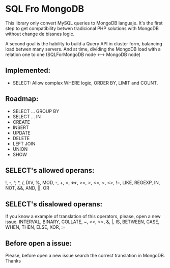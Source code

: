 # SQL Fro MongoDB

This library only convert MySQL queries to MongoDB languaje. It's the first step to get compatibility betwen tradicional PHP solutions with MongoDB without change de bissnes logic.

A second goal is the hability to build a Query API in cluster form, balancing load betwen many servers. And at time, dividing the MongoDB load with a relation one to one (SQLForMongoDB node <--> MongoDB node)

## Implemented:

* SELECT: Allow complex WHERE logic, ORDER BY, LIMIT and COUNT.

## Roadmap:

* SELECT ... GROUP BY
* SELECT ... IN <subquery>
* CREATE
* INSERT
* UPDATE
* DELETE
* LEFT JOIN
* UNION
* SHOW

## SELECT's allowed operans:
!, -, ^, *, /, DIV, %, MOD, -, +, =, <=>, >=, >, <=, <, <>, !=, LIKE, REGEXP, IN, NOT, &&, AND, ||, OR

## SELECT's disalowed operans:

If you know a example of translation of this operators, please, open a new issue.
INTERVAL, BINARY, COLLATE, ~, <<, >>, &, |, IS, BETWEEN, CASE, WHEN, THEN, ELSE, XOR, :=

## Before open a issue:

Please, before open a new issue search the correct translation in MongoDB. Thanks
